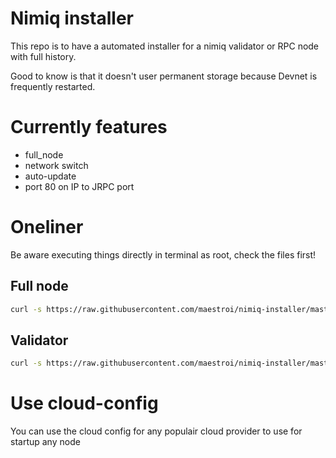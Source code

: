 # Nimiq installer

This repo is to have a automated installer for a nimiq validator or RPC node with full history.

Good to know is that it doesn't user permanent storage because Devnet is frequently restarted.

# Currently features
- full_node
- network switch
- auto-update
- port 80 on IP to JRPC port

# Oneliner
Be aware executing things directly in terminal as root, check the files first!

## Full node
```bash
curl -s https://raw.githubusercontent.com/maestroi/nimiq-installer/master/install_protocol.sh | bash -s devnet full_node
``` 

## Validator
```bash
curl -s https://raw.githubusercontent.com/maestroi/nimiq-installer/master/install_protocol.sh | bash -s devnet validator
``` 
# Use cloud-config
You can use the cloud config for any populair cloud provider to use for startup any node

